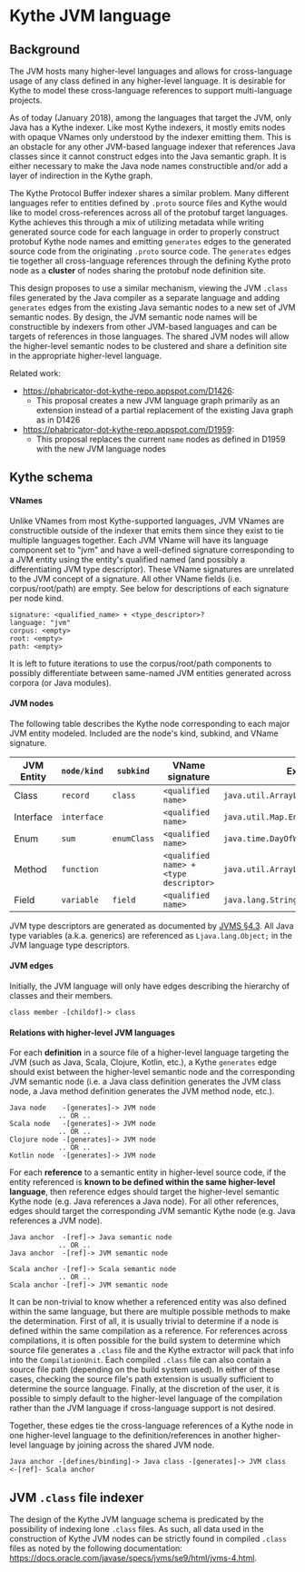 # Kythe JVM language

## Background

The JVM hosts many higher-level languages and allows for cross-language usage of
any class defined in any higher-level language.  It is desirable for Kythe to
model these cross-language references to support multi-language projects.

As of today (January 2018), among the languages that target the JVM, only Java
has a Kythe indexer.  Like most Kythe indexers, it mostly emits nodes with
opaque VNames only understood by the indexer emitting them.  This is an obstacle
for any other JVM-based language indexer that references Java classes since it
cannot construct edges into the Java semantic graph.  It is either necessary to
make the Java node names constructible and/or add a layer of indirection in the
Kythe graph.

The Kythe Protocol Buffer indexer shares a similar problem.  Many different
languages refer to entities defined by `.proto` source files and Kythe would
like to model cross-references across all of the protobuf target languages.
Kythe achieves this through a mix of utilizing metadata while writing generated
source code for each language in order to properly construct protobuf Kythe node
names and emitting `generates` edges to the generated source code from the
originating `.proto` source code.  The `generates` edges tie together all
cross-language references through the defining Kythe proto node as a **cluster**
of nodes sharing the protobuf node definition site.

This design proposes to use a similar mechanism, viewing the JVM `.class` files
generated by the Java compiler as a separate language and adding `generates`
edges from the existing Java semantic nodes to a new set of JVM semantic nodes.
By design, the JVM semantic node names will be constructible by indexers from
other JVM-based languages and can be targets of references in those languages.
The shared JVM nodes will allow the higher-level semantic nodes to be clustered
and share a definition site in the appropriate higher-level language.

Related work:

- https://phabricator-dot-kythe-repo.appspot.com/D1426:
    - This proposal creates a new JVM language graph primarily as an extension
    instead of a partial replacement of the existing Java graph as in D1426
- https://phabricator-dot-kythe-repo.appspot.com/D1959:
    - This proposal replaces the current `name` nodes as defined in D1959 with
    the new JVM language nodes

## Kythe schema

#### VNames

Unlike VNames from most Kythe-supported languages, JVM VNames are constructible
outside of the indexer that emits them since they exist to tie multiple
languages together.  Each JVM VName will have its language component set to
"jvm" and have a well-defined signature corresponding to a JVM entity using the
entity's qualified named (and possibly a differentiating JVM type descriptor).
These VName signatures are unrelated to the JVM concept of a signature.  All
other VName fields (i.e.  corpus/root/path) are empty.  See below for
descriptions of each signature per node kind.

```
signature: <qualified_name> + <type_descriptor>?
language: "jvm"
corpus: <empty>
root: <empty>
path: <empty>
```

It is left to future iterations to use the corpus/root/path components to
possibly differentiate between same-named JVM entities generated across corpora
(or Java modules).

#### JVM nodes

The following table describes the Kythe node corresponding to each major JVM
entity modeled.  Included are the node's kind, subkind, and VName signature.

| JVM Entity | `node/kind` | `subkind`   | VName signature                        | Example signature                               |
| ---        | ---         | ---         | ---                                    | ---                                             |
| Class      | `record`    | `class`     | `<qualified name>`                     | `java.util.ArrayList`                           |
| Interface  | `interface` |             | `<qualified name>`                     | `java.util.Map.Entry`                           |
| Enum       | `sum`       | `enumClass` | `<qualified name>`                     | `java.time.DayOfWeek`                           |
| Method     | `function`  |             | `<qualified name> + <type descriptor>` | `java.util.ArrayList.add(ILjava/lang/Object;)V` |
| Field      | `variable`  | `field`     | `<qualified name>`                     | `java.lang.String.CASE_INSENSITIVE_ORDER`       |

JVM type descriptors are generated as documented by
[JVMS §4.3](https://docs.oracle.com/javase/specs/jvms/se9/html/jvms-4.html#jvms-4.3).
All Java type variables (a.k.a. generics) are referenced as `Ljava.lang.Object;`
in the JVM language type descriptors.

<!-- TODO(schroederc): other nodes (e.g. parameters, locals, and types) -->

#### JVM edges

Initially, the JVM language will only have edges describing the hierarchy of
classes and their members.

```
class member -[childof]-> class
```

<!-- TODO(schroederc): other edges (e.g. types, parameters, locals, callgraph) -->

#### Relations with higher-level JVM languages

For each **definition** in a source file of a higher-level language targeting
the JVM (such as Java, Scala, Clojure, Kotlin, etc.), a Kythe `generates` edge
should exist between the higher-level semantic node and the corresponding JVM
semantic node (i.e. a Java class definition generates the JVM class node, a Java
method definition generates the JVM method node, etc.).

```
Java node    -[generates]-> JVM node
            .. OR ..
Scala node   -[generates]-> JVM node
            .. OR ..
Clojure node -[generates]-> JVM node
            .. OR ..
Kotlin node  -[generates]-> JVM node
```

For each **reference** to a semantic entity in higher-level source code, if the
entity referenced is **known to be defined within the same higher-level
language**, then reference edges should target the higher-level semantic Kythe
node (e.g. Java references a Java node).  For all other references, edges should
target the corresponding JVM semantic Kythe node (e.g. Java references a JVM
node).

```
Java anchor  -[ref]-> Java semantic node
            .. OR ..
Java anchor  -[ref]-> JVM semantic node

Scala anchor -[ref]-> Scala semantic node
            .. OR ..
Scala anchor -[ref]-> JVM semantic node
```

It can be non-trivial to know whether a referenced entity was also defined
within the same language, but there are multiple possible methods to make the
determination.  First of all, it is usually trivial to determine if a node is
defined within the same compilation as a reference.  For references across
compilations, it is often possible for the build system to determine which
source file generates a `.class` file and the Kythe extractor will pack that
info into the `CompilationUnit`.  Each compiled `.class` file can also contain a
source file path (depending on the build system used).  In either of these
cases, checking the source file's path extension is usually sufficient to
determine the source language.  Finally, at the discretion of the user, it is
possible to simply default to the higher-level language of the compilation
rather than the JVM language if cross-language support is not desired.

Together, these edges tie the cross-language references of a Kythe node in one
higher-level language to the definition/references in another higher-level
language by joining across the shared JVM node.

```
Java anchor -[defines/binding]-> Java class -[generates]-> JVM class <-[ref]- Scala anchor
```

## JVM `.class` file indexer

The design of the Kythe JVM language schema is predicated by the possibility of
indexing lone `.class` files.  As such, all data used in the construction of
Kythe JVM nodes can be strictly found in compiled `.class` files as noted by the
following documentation:
https://docs.oracle.com/javase/specs/jvms/se9/html/jvms-4.html.

<!-- TODO(schroederc): additional edges from JVM classes and their enclosing `.class` and `.jar` files -->
